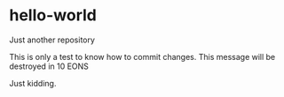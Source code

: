 # hello-world
Just another repository

This is only a test to know how to commit changes.
This message will be destroyed in 10 EONS

Just kidding.

